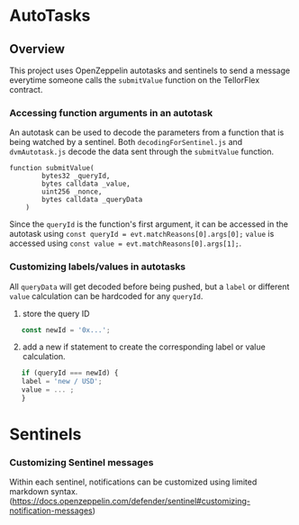 # AutoTasks 

## Overview 
This project uses OpenZeppelin autotasks and sentinels to send a message everytime someone calls the ```submitValue``` function on the TellorFlex contract. 


### Accessing function arguments in an autotask

An autotask can be used to decode the parameters from a function that is being watched by a sentinel.
Both ```decodingForSentinel.js``` and ```dvmAutotask.js``` decode the data sent through the ```submitValue``` function. 
```    
function submitValue(
        bytes32 _queryId,
        bytes calldata _value,
        uint256 _nonce,
        bytes calldata _queryData
    )
```
Since the ```queryId``` is the function's first argument, it can be accessed in the autotask using ``` const queryId = evt.matchReasons[0].args[0]; ```
``` value ``` is accessed using ``` const value = evt.matchReasons[0].args[1]; ```. 

### Customizing labels/values in autotasks
All ```queryData``` will get decoded before being pushed, but a ```label``` or different ```value``` calculation can be hardcoded for any ```queryId```. 
  
  1. store the query ID 
  
  ```javascript 
     const newId = '0x...';
  ```
  
  2. add a new if statement to create the corresponding label or value calculation.
  
  ```javascript
     if (queryId === newId) {
     label = 'new / USD';
     value = ... ;
     }
  ```
  
# Sentinels

### Customizing Sentinel messages

Within each sentinel, notifications can be customized using limited markdown syntax.  (https://docs.openzeppelin.com/defender/sentinel#customizing-notification-messages)

